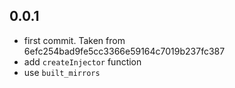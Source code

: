 ## 0.0.1

- first commit. Taken from 6efc254bad9fe5cc3366e59164c7019b237fc387
- add `createInjector` function
- use `built_mirrors`
